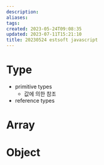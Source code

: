 ```yaml
---
description:
aliases: 
tags: 
created: 2023-05-24T09:08:35
updated: 2023-07-11T15:21:10
title: 20230524 estsoft javascript
---
```


# Type
- primitive types
	- 값에 의한 참조
- reference types

# Array

# Object